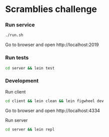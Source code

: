 # Scramblies challenge

### Run service

```bash
./run.sh
```

Go to browser and open http://localhost:2019

### Run tests

```bash
cd server && lein test
```

### Development

Run client

```bash
cd client && lein clean && lein figwheel dev
```

Go to browser and open http://localhost:4334

Run server

```bash
cd server && lein repl
```
